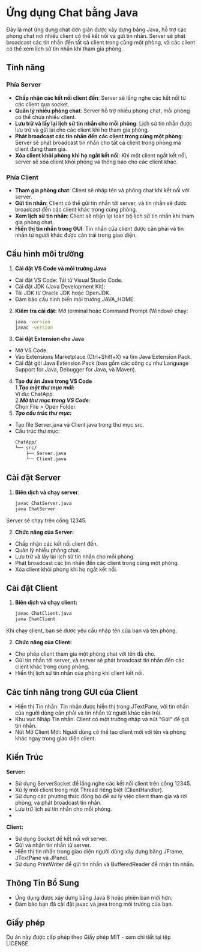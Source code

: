 # Ứng dụng Chat bằng Java

Đây là một ứng dụng chat đơn giản được xây dựng bằng Java, hỗ trợ các phòng chat nơi nhiều client có thể kết nối và gửi tin nhắn. Server sẽ phát broadcast các tin nhắn đến tất cả client trong cùng một phòng, và các client có thể xem lịch sử tin nhắn khi tham gia phòng.

## Tính năng

### Phía Server

- **Chấp nhận các kết nối client đến**: Server sẽ lắng nghe các kết nối từ các client qua socket.
- **Quản lý nhiều phòng chat**: Server hỗ trợ nhiều phòng chat, mỗi phòng có thể chứa nhiều client.
- **Lưu trữ và lấy lại lịch sử tin nhắn cho mỗi phòng**: Lịch sử tin nhắn được lưu trữ và gửi lại cho các client khi họ tham gia phòng.
- **Phát broadcast các tin nhắn đến các client trong cùng một phòng**: Server sẽ phát broadcast tin nhắn cho tất cả client trong phòng mà client đang tham gia.
- **Xóa client khỏi phòng khi họ ngắt kết nối**: Khi một client ngắt kết nối, server sẽ xóa client khỏi phòng và thông báo cho các client khác.

### Phía Client

- **Tham gia phòng chat**: Client sẽ nhập tên và phòng chat khi kết nối với server.
- **Gửi tin nhắn**: Client có thể gửi tin nhắn tới server, và tin nhắn sẽ được broadcast đến các client khác trong cùng phòng.
- **Xem lịch sử tin nhắn**: Client sẽ nhận lại toàn bộ lịch sử tin nhắn khi tham gia phòng chat.
- **Hiển thị tin nhắn trong GUI**: Tin nhắn của client được căn phải và tin nhắn từ người khác được căn trái trong giao diện.

## Cấu hình môi trường
1. **Cài đặt VS Code và môi trường Java**
   
- Cài đặt VS Code: Tải từ Visual Studio Code.
- Cài đặt JDK (Java Development Kit):
- Tải JDK từ Oracle JDK hoặc OpenJDK.
- Đảm bảo cấu hình biến môi trường JAVA_HOME.
  
2. **Kiểm tra cài đặt:**
Mở terminal hoặc Command Prompt (Window) chạy:
    ```bash
    java -version
    javac -version
3. **Cài đặt Extension cho Java**
- Mở VS Code.
- Vào Extensions Marketplace (Ctrl+Shift+X) và tìm Java Extension Pack.
- Cài đặt gói Java Extension Pack (bao gồm các công cụ như Language Support for Java, Debugger for Java, và Maven).

4. **Tạo dự án Java trong VS Code**<br>
  1.***Tạo một thư mục mới:***<br>
  Ví dụ: ChatApp.<br>
  2.***Mở thư mục trong VS Code:***<br>
  Chọn File > Open Folder.<br>
  3. ***Tạo cấu trúc thư mục:***<br>
  - Tạo file Server.java và Client.java trong thư mục src.<br>
  - Cấu trúc thư mục:
    ```bash
    ChatApp/
    └── src/
        ├── Server.java
        └── Client.java
    
## Cài đặt Server

1. **Biên dịch và chạy server**:
   ```bash
   javac ChatServer.java
   java ChatServer
Server sẽ chạy trên cổng 12345.

2. **Chức năng của Server:**
- Chấp nhận các kết nối client đến.
- Quản lý nhiều phòng chat.
- Lưu trữ và lấy lại lịch sử tin nhắn cho mỗi phòng.
- Phát broadcast các tin nhắn đến các client trong cùng một phòng.
- Xóa client khỏi phòng khi họ ngắt kết nối.

## Cài đặt Client

1. **Biên dịch và chạy client:**
   ```bash
   javac ChatClient.java
   java ChatClient
Khi chạy client, bạn sẽ được yêu cầu nhập tên của bạn và tên phòng.

2. **Chức năng của Client:**
- Cho phép client tham gia một phòng chat với tên đã cho.
- Gửi tin nhắn tới server, và server sẽ phát broadcast tin nhắn đến các client khác trong cùng phòng.
- Hiển thị lịch sử tin nhắn của phòng khi client kết nối.

## Các tính năng trong GUI của Client 
- Hiển thị Tin nhắn: Tin nhắn được hiển thị trong JTextPane, với tin nhắn của người dùng căn phải và tin nhắn từ người khác căn trái.
- Khu vực Nhập Tin nhắn: Client có một trường nhập và nút "Gửi" để gửi tin nhắn.
- Nút Mở Client Mới: Người dùng có thể tạo client mới với tên và phòng khác ngay trong giao diện client.

## Kiến Trúc
**Server:**
- Sử dụng ServerSocket để lắng nghe các kết nối client trên cổng 12345.
- Xử lý mỗi client trong một Thread riêng biệt (ClientHandler).
- Sử dụng các phương thức đồng bộ để xử lý việc client tham gia và rời phòng, và phát broadcast tin nhắn.
- Lưu trữ lịch sử tin nhắn cho mỗi phòng.
- 
**Client:**
- Sử dụng Socket để kết nối với server.
- Gửi và nhận tin nhắn từ server.
- Hiển thị tin nhắn trong giao diện người dùng xây dựng bằng JFrame, JTextPane và JPanel.
- Sử dụng PrintWriter để gửi tin nhắn và BufferedReader để nhận tin nhắn.

## Thông Tin Bổ Sung
- Ứng dụng được xây dựng bằng Java 8 hoặc phiên bản mới hơn.
- Đảm bảo bạn đã cài đặt javac và java trong môi trường của bạn.

## Giấy phép
Dự án này được cấp phép theo Giấy phép MIT - xem chi tiết tại tệp LICENSE.
  





   
